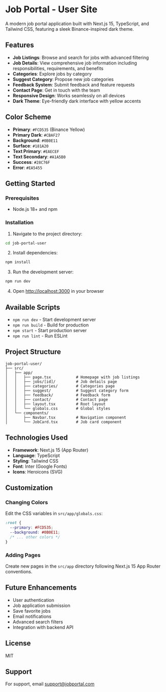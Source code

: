 # Job Portal - User Site

A modern job portal application built with Next.js 15, TypeScript, and Tailwind CSS, featuring a sleek Binance-inspired dark theme.

## Features

- **Job Listings**: Browse and search for jobs with advanced filtering
- **Job Details**: View comprehensive job information including responsibilities, requirements, and benefits
- **Categories**: Explore jobs by category
- **Suggest Category**: Propose new job categories
- **Feedback System**: Submit feedback and feature requests
- **Contact Page**: Get in touch with the team
- **Responsive Design**: Works seamlessly on all devices
- **Dark Theme**: Eye-friendly dark interface with yellow accents

## Color Scheme

- **Primary**: `#FCD535` (Binance Yellow)
- **Primary Dark**: `#CBAF27`
- **Background**: `#0B0E11`
- **Surface**: `#181A20`
- **Text Primary**: `#EAECEF`
- **Text Secondary**: `#A1A5B0`
- **Success**: `#28C76F`
- **Error**: `#EA5455`

## Getting Started

### Prerequisites

- Node.js 18+ and npm

### Installation

1. Navigate to the project directory:
```bash
cd job-portal-user
```

2. Install dependencies:
```bash
npm install
```

3. Run the development server:
```bash
npm run dev
```

4. Open [http://localhost:3000](http://localhost:3000) in your browser

## Available Scripts

- `npm run dev` - Start development server
- `npm run build` - Build for production
- `npm start` - Start production server
- `npm run lint` - Run ESLint

## Project Structure

```
job-portal-user/
├── src/
│   ├── app/
│   │   ├── page.tsx           # Homepage with job listings
│   │   ├── jobs/[id]/         # Job details page
│   │   ├── categories/        # Categories page
│   │   ├── suggest/           # Suggest category form
│   │   ├── feedback/          # Feedback form
│   │   ├── contact/           # Contact page
│   │   ├── layout.tsx         # Root layout
│   │   └── globals.css        # Global styles
│   └── components/
│       ├── Navbar.tsx         # Navigation component
│       └── JobCard.tsx        # Job card component
```

## Technologies Used

- **Framework**: Next.js 15 (App Router)
- **Language**: TypeScript
- **Styling**: Tailwind CSS
- **Font**: Inter (Google Fonts)
- **Icons**: Heroicons (SVG)

## Customization

### Changing Colors

Edit the CSS variables in `src/app/globals.css`:

```css
:root {
  --primary: #FCD535;
  --background: #0B0E11;
  /* ... other colors */
}
```

### Adding Pages

Create new pages in the `src/app` directory following Next.js 15 App Router conventions.

## Future Enhancements

- User authentication
- Job application submission
- Save favorite jobs
- Email notifications
- Advanced search filters
- Integration with backend API

## License

MIT

## Support

For support, email support@jobportal.com

